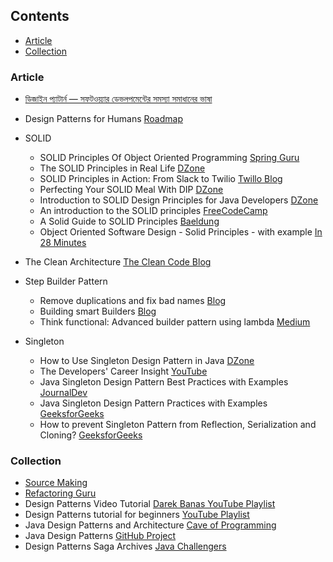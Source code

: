 ## Contents

* [Article](#article)
* [Collection](#collection)

### Article

* [ডিজাইন প্যাটার্ন — সফটওয়্যার ডেভলপমেন্টের সমস্যা সমাধানের ভাষা](https://medium.com/প্রোগ্রামিং-পাতা/ডিজাইন-প্যাটার্ন-সফটওয়্যার-ডেভলপমেন্টের-সমস্যা-সমাধানের-ভাষা-8daeca237acd)
* Design Patterns for Humans [Roadmap](https://roadmap.sh/guides/design-patterns-for-humans)
* SOLID
  * SOLID Principles Of Object Oriented Programming [Spring Guru](https://springframework.guru/solid-principles-object-oriented-programming/)
  * The SOLID Principles in Real Life [DZone](https://dzone.com/articles/the-solid-principles-in-real-life)
  * SOLID Principles in Action: From Slack to Twilio [Twillo Blog](https://www.twilio.com/blog/2017/11/solid-principles-slack-twilio.html)
  * Perfecting Your SOLID Meal With DIP [DZone](https://dzone.com/articles/perfecting-your-solid-meal-with-dip?fromrel=true)
  * Introduction to SOLID Design Principles for Java Developers [DZone](https://dzone.com/articles/a-gentle-and-easy-to-grasp-introduction-to-solid-p)
  * An introduction to the SOLID principles [FreeCodeCamp](https://www.freecodecamp.org/news/kriptofolio-app-series-part-1/amp/)
  * A Solid Guide to SOLID Principles [Baeldung](https://www.baeldung.com/solid-principles)
  * Object Oriented Software Design - Solid Principles - with example [In 28 Minutes](https://www.springboottutorial.com/software-design-solid-principles)
* The Clean Architecture [The Clean Code Blog](https://blog.cleancoder.com/uncle-bob/2012/08/13/the-clean-architecture.html)

* Step Builder Pattern

  * Remove duplications and fix bad names [Blog](http://rdafbn.blogspot.com/2012/07/step-builder-pattern_28.html)
  * Building smart Builders [Blog](https://www.javacodegeeks.com/2013/05/building-smart-builders.html)
  * Think functional: Advanced builder pattern using lambda [Medium](https://medium.com/beingprofessional/think-functional-advanced-builder-pattern-using-lambda-284714b85ed5)

* Singleton
  * How to Use Singleton Design Pattern in Java [DZone](https://dzone.com/articles/singleton-in-java)
  * The Developers' Career Insight [YouTube](https://youtu.be/qlm5VnOL_Q8)
  * Java Singleton Design Pattern Best Practices with Examples [JournalDev](https://www.journaldev.com/1377/java-singleton-design-pattern-best-practices-examples)
  * Java Singleton Design Pattern Practices with Examples [GeeksforGeeks](https://www.geeksforgeeks.org/java-singleton-design-pattern-practices-examples/)
  * How to prevent Singleton Pattern from Reflection, Serialization and Cloning? [GeeksforGeeks](https://www.geeksforgeeks.org/prevent-singleton-pattern-reflection-serialization-cloning/)


### Collection

* [Source Making](https://sourcemaking.com/design_patterns)
* [Refactoring Guru](https://refactoring.guru/design-patterns)
* Design Patterns Video Tutorial [Darek Banas YouTube Playlist](https://www.youtube.com/playlist?list=PLF206E906175C7E07)
* Design Patterns tutorial for beginners [YouTube Playlist](https://www.youtube.com/playlist?list=PL6n9fhu94yhUbctIoxoVTrklN3LMwTCmd)
* Java Design Patterns and Architecture [Cave of Programming](https://courses.caveofprogramming.com/p/java-design-patterns-and-architecture)
* Java Design Patterns [GitHub Project](https://github.com/iluwatar/java-design-patterns)
* Design Patterns Saga Archives [Java Challengers](https://javachallengers.com/category/design-patterns-saga/)
